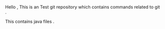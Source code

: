 Hello , This is an Test git repository which contains commands related to git .


This contains java files . 